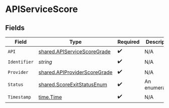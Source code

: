 # APIServiceScore


## Fields

| Field                                                                               | Type                                                                                | Required                                                                            | Description                                                                         |
| ----------------------------------------------------------------------------------- | ----------------------------------------------------------------------------------- | ----------------------------------------------------------------------------------- | ----------------------------------------------------------------------------------- |
| `API`                                                                               | [shared.APIServiceScoreGrade](../../../pkg/models/shared/apiservicescoregrade.md)   | :heavy_check_mark:                                                                  | N/A                                                                                 |
| `Identifier`                                                                        | *string*                                                                            | :heavy_check_mark:                                                                  | N/A                                                                                 |
| `Provider`                                                                          | [shared.APIProviderScoreGrade](../../../pkg/models/shared/apiproviderscoregrade.md) | :heavy_check_mark:                                                                  | N/A                                                                                 |
| `Status`                                                                            | [shared.ScoreExitStatusEnum](../../../pkg/models/shared/scoreexitstatusenum.md)     | :heavy_check_mark:                                                                  | An enumeration.                                                                     |
| `Timestamp`                                                                         | [time.Time](https://pkg.go.dev/time#Time)                                           | :heavy_check_mark:                                                                  | N/A                                                                                 |